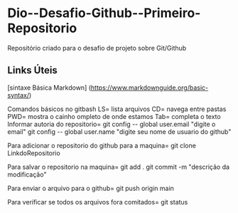 # Dio--Desafio-Github--Primeiro-Repositorio
Repositório criado para o desafio de projeto sobre Git/Github
## Links Úteis
[sintaxe Básica Markdown] (https://www.markdownguide.org/basic-syntax/)

Comandos básicos no gitbash
LS= lista arquivos
CD= navega entre pastas
PWD= mostra o cainho ompleto de onde estamos 
Tab= completa o texto
Informar autoria do repositorio= git config -- global user.email "digite o email"
                                 git config -- global user.name "digite seu nome de usuario do github"

Para adicionar o repositorio do github para a maquina= git clone LinkdoRepositorio

Para salvar o repositorio na maquina=  git add . 
                                       git commit -m "descrição da modificação"
                                       
Para enviar o arquivo para o github= git push origin main

Para verificar se todos os arquivos fora comitados= git status 
